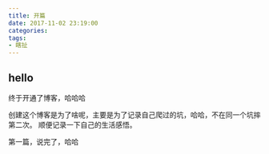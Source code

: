 ```yaml
---
title: 开篇
date: 2017-11-02 23:19:00
categories:
tags:
- 瞎扯
---
```


## hello

终于开通了博客，哈哈哈

创建这个博客是为了啥呢，主要是为了记录自己爬过的坑，哈哈，不在同一个坑摔第二次。
顺便记录一下自己的生活感悟。

第一篇，说完了，哈哈






